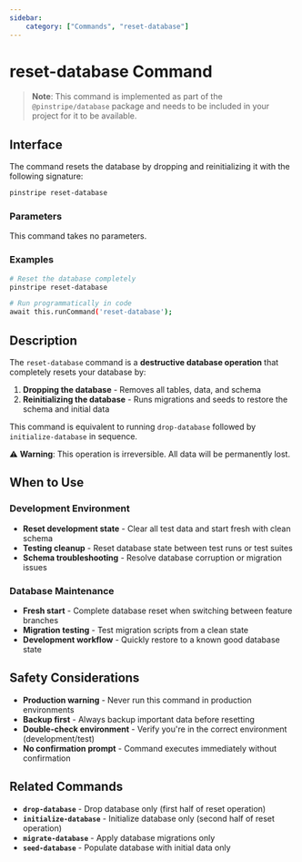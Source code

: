 ```yaml
---
sidebar:
    category: ["Commands", "reset-database"]
---
```

# reset-database Command

> **Note**: This command is implemented as part of the `@pinstripe/database` package and needs to be included in your project for it to be available.

## Interface

The command resets the database by dropping and reinitializing it with the following signature:

```bash
pinstripe reset-database
```

### Parameters

This command takes no parameters.

### Examples

```bash
# Reset the database completely
pinstripe reset-database

# Run programmatically in code
await this.runCommand('reset-database');
```

## Description

The `reset-database` command is a **destructive database operation** that completely resets your database by:

1. **Dropping the database** - Removes all tables, data, and schema
2. **Reinitializing the database** - Runs migrations and seeds to restore the schema and initial data

This command is equivalent to running `drop-database` followed by `initialize-database` in sequence.

⚠️ **Warning**: This operation is irreversible. All data will be permanently lost.

## When to Use

### Development Environment
- **Reset development state** - Clear all test data and start fresh with clean schema
- **Testing cleanup** - Reset database state between test runs or test suites
- **Schema troubleshooting** - Resolve database corruption or migration issues

### Database Maintenance
- **Fresh start** - Complete database reset when switching between feature branches
- **Migration testing** - Test migration scripts from a clean state
- **Development workflow** - Quickly restore to a known good database state

## Safety Considerations

- **Production warning** - Never run this command in production environments
- **Backup first** - Always backup important data before resetting
- **Double-check environment** - Verify you're in the correct environment (development/test)
- **No confirmation prompt** - Command executes immediately without confirmation

## Related Commands

- **`drop-database`** - Drop database only (first half of reset operation)
- **`initialize-database`** - Initialize database only (second half of reset operation)
- **`migrate-database`** - Apply database migrations only
- **`seed-database`** - Populate database with initial data only